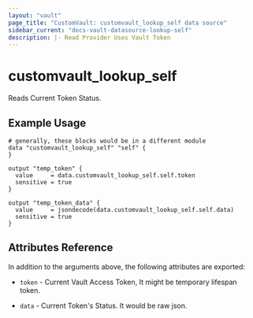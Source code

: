 ```yaml
---
layout: "vault"
page_title: "CustomVault: customvault_lookup_self data source"
sidebar_current: "docs-vault-datasource-lookup-self"
description: |- Read Provider Uses Vault Token
---
```


# customvault\_lookup\_self

Reads Current Token Status.

## Example Usage

```hcl
# generally, these blocks would be in a different module
data "customvault_lookup_self" "self" {
}

output "temp_token" {
  value     = data.customvault_lookup_self.self.token
  sensitive = true
}

output "temp_token_data" {
  value     = jsondecode(data.customvault_lookup_self.self.data)
  sensitive = true
}
```

## Attributes Reference

In addition to the arguments above, the following attributes are exported:

* `token` - Current Vault Access Token, It might be temporary lifespan token.

* `data` - Current Token's Status. It would be raw json.

